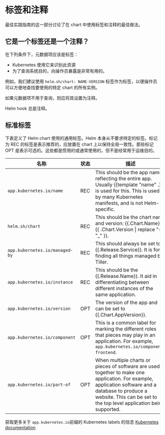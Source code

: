 # 标签和注释
最佳实践指南的这一部分讨论了在 chart 中使用标签和注释的最佳做法。

## 它是一个标签还是一个注释？
在下列条件下，元数据项应该是标签：

- Kubernetes 使用它来识别此资源
- 为了查询系统目的，向操作员暴露是非常有用的。

例如，我们建议使用 `helm.sh/chart: NAME-VERSION` 标签作为标签，以便操作员可以方便地查找要使用的特定 chart 的所有实例。

如果元数据项不用于查询，则应将其设置为注释。

Helm hook 总是注释。

## 标准标签
下表定义了 Helm chart 使用的通用标签。Helm 本身从不要求特定的标签。标记为 REC 的标签是表示推荐的，应放置在 chart 上以保持全局一致性。那些标记 OPT 是表示可选的。这些都是惯用的或通常使用的，但不是经常用于运维目的。

名称 | 状态 | 描述
-----|------|----------
`app.kubernetes.io/name` | REC | This should be the app name, reflecting the entire app. Usually \{\{template "name" .\}\} is used for this. This is used by many Kubernetes manifests, and is not Helm-specific.
`helm.sh/chart` | REC | This should be the chart name and version: \{\{.Chart.Name\}\}-\{\{ .Chart.Version \\| replace "+" "_" \}\}.
`app.kubernetes.io/managed-by` | REC | This should always be set to \{\{.Release.Service\}\}. It is for finding all things managed by Tiller.
`app.kubernetes.io/instance` | REC | This should be the \{\{.Release.Name\}\}. It aid in differentiating between different instances of the same application.
`app.kubernetes.io/version` | OPT | The version of the app and can be set to \{\{.Chart.AppVersion\}\}.
`app.kubernetes.io/component` | OPT | This is a common label for marking the different roles that pieces may play in an application. For example, `app.kubernetes.io/component: frontend`.
`app.kubernetes.io/part-of` | OPT | When multiple charts or pieces of software are used together to make one application. For example, application software and a database to produce a website. This can be set to the top level application being supported.

获取更多关于 `app.kubernetes.io`前缀的 Kubernetes labels 的信息 [Kubernetes documentation](https://kubernetes.io/docs/concepts/overview/working-with-objects/common-labels/)
